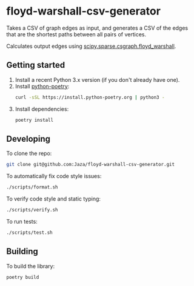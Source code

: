 # floyd-warshall-csv-generator

Takes a CSV of graph edges as input, and generates a CSV of the edges that are the shortest paths between all pairs of vertices.

Calculates output edges using [scipy.sparse.csgraph.floyd_warshall](https://docs.scipy.org/doc/scipy/reference/generated/scipy.sparse.csgraph.floyd_warshall.html).


## Getting started

1. Install a recent Python 3.x version (if you don't already have one).
2. Install [python-poetry](https://python-poetry.org/):
   ```sh
   curl -sSL https://install.python-poetry.org | python3 -
   ```
3. Install dependencies:
   ```sh
   poetry install
   ```


## Developing

To clone the repo:

```sh
git clone git@github.com:Jaza/floyd-warshall-csv-generator.git
```

To automatically fix code style issues:

```sh
./scripts/format.sh
```

To verify code style and static typing:

```sh
./scripts/verify.sh
```

To run tests:

```sh
./scripts/test.sh
```


## Building

To build the library:

```sh
poetry build
```
